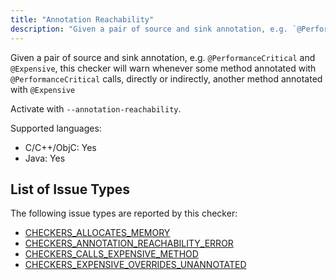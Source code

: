 ```yaml
---
title: "Annotation Reachability"
description: "Given a pair of source and sink annotation, e.g. `@PerformanceCritical` and `@Expensive`, this checker will warn whenever some method annotated with `@PerformanceCritical` calls, directly or indirectly, another method annotated with `@Expensive`"
---
```


Given a pair of source and sink annotation, e.g. `@PerformanceCritical` and `@Expensive`, this checker will warn whenever some method annotated with `@PerformanceCritical` calls, directly or indirectly, another method annotated with `@Expensive`

Activate with `--annotation-reachability`.

Supported languages:
- C/C++/ObjC: Yes
- Java: Yes



## List of Issue Types

The following issue types are reported by this checker:
- [CHECKERS_ALLOCATES_MEMORY](all-issue-types#checkers_allocates_memory)
- [CHECKERS_ANNOTATION_REACHABILITY_ERROR](all-issue-types#checkers_annotation_reachability_error)
- [CHECKERS_CALLS_EXPENSIVE_METHOD](all-issue-types#checkers_calls_expensive_method)
- [CHECKERS_EXPENSIVE_OVERRIDES_UNANNOTATED](all-issue-types#checkers_expensive_overrides_unannotated)
